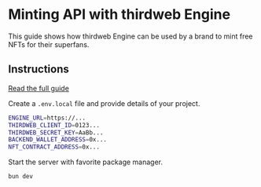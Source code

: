 # Minting API with thirdweb Engine

This guide shows how thirdweb Engine can be used by a brand to mint free NFTs for their superfans.

## Instructions

[Read the full guide](https://portal.thirdweb.com/guides/engine/airdrop-nfts)

Create a `.env.local` file and provide details of your project.

```bash
ENGINE_URL=https://...
THIRDWEB_CLIENT_ID=0123...
THIRDWEB_SECRET_KEY=AaBb...
BACKEND_WALLET_ADDRESS=0x...
NFT_CONTRACT_ADDRESS=0x...
```

Start the server with favorite package manager.

```bash
bun dev
```
